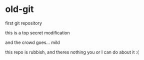 # old-git
first git repository

this is a top secret modification

and the crowd goes...
mild

this repo is rubbish,
and theres nothing you or I can do about it :( 

